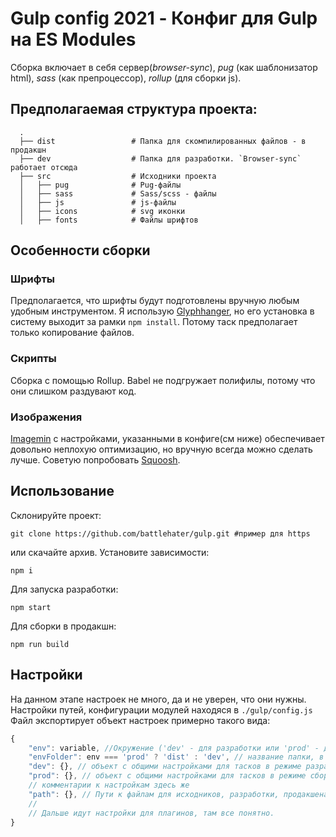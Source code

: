 
# Gulp config 2021 -  Конфиг для Gulp на ES Modules

Сборка включает в себя сервер(*browser-sync*), *pug* (как шаблонизатор html), *sass* (как препроцессор), *rollup* (для сборки js).

## Предполагаемая структура проекта:
```
  .
  ├── dist                 # Папка для скомпилированных файлов - в продакшн
  ├── dev                  # Папка для разработки. `Browser-sync` работает отсюда
  ├── src                  # Исходники проекта
  │   ├── pug              # Pug-файлы
  │   ├── sass             # Sass/scss - файлы
  │   ├── js               # js-файлы
  │   ├── icons            # svg иконки
  │   ├── fonts            # Файлы шрифтов
```

## Особенности сборки
### Шрифты
Предполагается, что шрифты будут подготовлены вручную любым удобным инструментом. Я использую [Glyphhanger][glyphhanger], но его установка в систему выходит за рамки `npm install`. Потому таск предполагает только копирование файлов.
### Скрипты
Сборка с помощью Rollup. Babel не подгружает полифилы, потому что они слишком раздувают код.
### Изображения
[Imagemin][gimagemin] с настройками, указанными в конфиге(см ниже) обеспечивает довольно неплохую оптимизацию, но вручную всегда можно сделать лучше. Советую попробовать [Squoosh][squoosh].

## Использование
Склонируйте проект:
```
git clone https://github.com/battlehater/gulp.git #пример для https
```
или скачайте архив.
Установите зависимости:
```
npm i
```
Для запуска разработки:
```
npm start
```
Для сборки в продакшн:
```
npm run build
```
## Настройки
На данном этапе настроек не много, да и не уверен, что они нужны.
Настройки путей, конфигурации модулей находяся в `./gulp/config.js`
Файл экспортирует объект настроек примерно такого вида:
```javascript
{
	"env": variable, //Окружение ('dev' - для разработки или 'prod' - для финальной сборки). Устанавливается при вызове gulp таска с параметром --env [dev|prod]. При вызове без параметра - по умолчанию устанавливается значение dev. См. файл packeage.json -> scripts -> "start" и "build"
	"envFolder": env === 'prod' ? 'dist' : 'dev', // название папки, в зависимости от окружения
	"dev": {}, // объект с общими настройками для тасков в режиме разработки
	"prod": {}, // объект с общими настройками для тасков в режиме сборки
	// комментарии к настройкам здесь же
	"path": {}, // Пути к файлам для исходников, разработки, продакшена и слежения(watch). Можно было объединить dev и prod, а в тасках задавать название в зависимости от окружения(env), но хотелось большей гибкости, потому пути почти полностью повторяются
	//
	// Дальше идут настройки для плагинов, там все понятно.
}
```

[glyphhanger]: https://github.com/filamentgroup/glyphhanger "glyphhanger"
[gimagemin]: https://github.com/sindresorhus/gulp-imagemin "Imagemin"
[squoosh]: https://squoosh.app "Squoosh"

